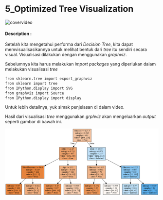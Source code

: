 # 5_Optimized Tree Visualization

![covervideo](http://bit.ly/makeaicovervideo)

#### **Description :**

Setelah kita mengetahui performa dari _Decision Tree_, kita dapat memvisualisasikannya untuk melihat bentuk dari _tree_ itu sendiri secara visual. Visualisasi dilakukan dengan menggunakan _graphviz_.

Sebelumnya kita harus melakukan _import packages_ yang diperlukan dalam melakukan visualisasi _tree_

```
from sklearn.tree import export_graphviz
from sklearn import tree
from IPython.display import SVG
from graphviz import Source
from IPython.display import display
```

Untuk lebih detailnya, yuk simak penjelasan di dalam video.

Hasil dari visualisasi _tree_ menggunakan _grphviz_ akan mengeluarkan _output_ seperti gambar di bawah ini.

![Assets](https://github.com/BenedictusAryo/documents_assets/raw/master/New%20CourseMap/Intermediate%20Course/5_Crossvalidation%20and%20Optimization/assets/dtree_render.png)
